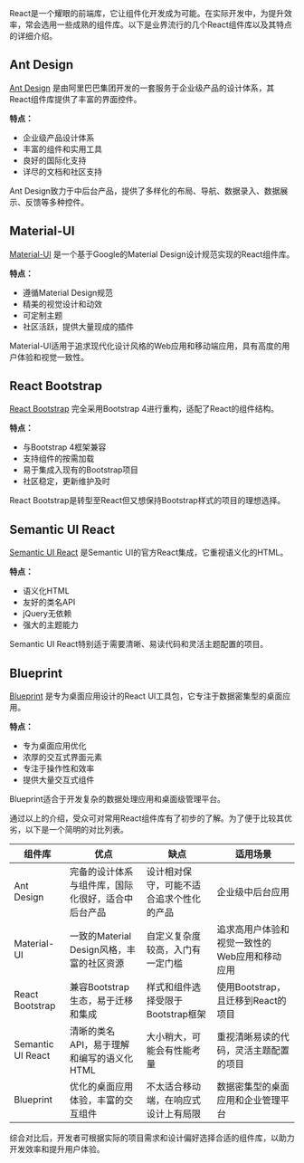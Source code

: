 React是一个耀眼的前端库，它让组件化开发成为可能。在实际开发中，为提升效率，常会选用一些成熟的组件库。以下是业界流行的几个React组件库以及其特点的详细介绍。

## Ant Design

[Ant Design](https://ant.design/) 是由阿里巴巴集团开发的一套服务于企业级产品的设计体系，其React组件库提供了丰富的界面控件。

**特点：**
- 企业级产品设计体系
- 丰富的组件和实用工具
- 良好的国际化支持
- 详尽的文档和社区支持

Ant Design致力于中后台产品，提供了多样化的布局、导航、数据录入、数据展示、反馈等多种控件。

## Material-UI

[Material-UI](https://material-ui.com/) 是一个基于Google的Material Design设计规范实现的React组件库。

**特点：**
- 遵循Material Design规范
- 精美的视觉设计和动效
- 可定制主题
- 社区活跃，提供大量现成的插件

Material-UI适用于追求现代化设计风格的Web应用和移动端应用，具有高度的用户体验和视觉一致性。

## React Bootstrap

[React Bootstrap](https://react-bootstrap.github.io/) 完全采用Bootstrap 4进行重构，适配了React的组件结构。

**特点：**
- 与Bootstrap 4框架兼容
- 支持组件的按需加载
- 易于集成入现有的Bootstrap项目
- 社区稳定，更新维护及时

React Bootstrap是转型至React但又想保持Bootstrap样式的项目的理想选择。

## Semantic UI React

[Semantic UI React](https://react.semantic-ui.com/) 是Semantic UI的官方React集成，它重视语义化的HTML。

**特点：**
- 语义化HTML
- 友好的类名API
- jQuery无依赖
- 强大的主题能力

Semantic UI React特别适于需要清晰、易读代码和灵活主题配置的项目。

## Blueprint

[Blueprint](https://blueprintjs.com/) 是专为桌面应用设计的React UI工具包，它专注于数据密集型的桌面应用。

**特点：**
- 专为桌面应用优化
- 浓厚的交互式界面元素
- 专注于操作性和效率
- 提供大量交互式组件

Blueprint适合于开发复杂的数据处理应用和桌面级管理平台。

通过以上的介绍，受众可对常用React组件库有了初步的了解。为了便于比较其优劣，以下是一个简明的对比列表。

| 组件库          | 优点                                                         | 缺点                                                         | 适用场景                               |
| -----------    | ------------------------------------------------------------ | ------------------------------------------------------------ | ------------------------------------- |
| Ant Design     | 完备的设计体系与组件库，国际化很好，适合中后台产品           | 设计相对保守，可能不适合追求个性化的产品                     | 企业级中后台应用                        |
| Material-UI    | 一致的Material Design风格，丰富的社区资源                     | 自定义复杂度较高，入门有一定门槛                             | 追求高用户体验和视觉一致性的Web应用和移动应用 |
| React Bootstrap| 兼容Bootstrap生态，易于迁移和集成                            | 样式和组件选择受限于Bootstrap框架                             | 使用Bootstrap，且迁移到React的项目             |
| Semantic UI React| 清晰的类名API，易于理解和编写的语义化HTML                 | 大小稍大，可能会有性能考量                                   | 重视清晰易读的代码，灵活主题配置的项目       |
| Blueprint      | 优化的桌面应用体验，丰富的交互组件                           | 不太适合移动端，在响应式设计上有局限                         | 数据密集型的桌面应用和企业管理平台         |

综合对比后，开发者可根据实际的项目需求和设计偏好选择合适的组件库，以助力开发效率和提升用户体验。